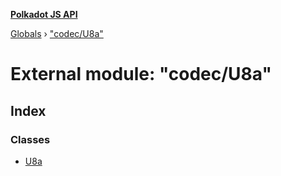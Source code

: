 **[Polkadot JS API](../README.md)**

[Globals](../globals.md) › ["codec/U8a"](_codec_u8a_.md)

# External module: "codec/U8a"

## Index

### Classes

* [U8a](../classes/_codec_u8a_.u8a.md)